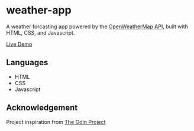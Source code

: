# weather-app

A weather forcasting app powered by the [OpenWeatherMap API](https://openweathermap.org), built with HTML, CSS, and Javascript.  <br />

[Live Demo](https://sunridden.github.io/weather-app/) 

## Languages
* HTML
* CSS
* Javascript

## Acknowledgement
Project inspiration from [The Odin Project](https://www.theodinproject.com/)